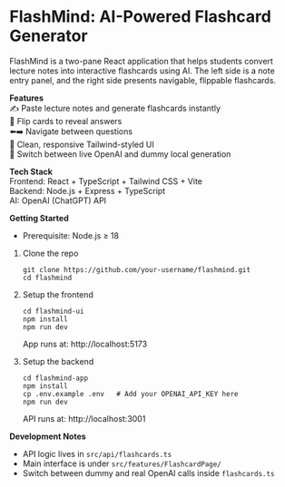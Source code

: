# FlashMind: AI-Powered Flashcard Generator

FlashMind is a two-pane React application that helps students convert lecture notes into interactive flashcards using AI. The left side is a note entry panel, and the right side presents navigable, flippable flashcards.

**Features**  
✍️ Paste lecture notes and generate flashcards instantly  
🔁 Flip cards to reveal answers  
⬅️➡️ Navigate between questions  
🎨 Clean, responsive Tailwind-styled UI  
🧪 Switch between live OpenAI and dummy local generation

**Tech Stack**  
Frontend: React + TypeScript + Tailwind CSS + Vite  
Backend: Node.js + Express + TypeScript  
AI: OpenAI (ChatGPT) API

**Getting Started**

- Prerequisite: Node.js ≥ 18

1. Clone the repo

       git clone https://github.com/your-username/flashmind.git
       cd flashmind

2. Setup the frontend

       cd flashmind-ui
       npm install
       npm run dev

   App runs at: http://localhost:5173

3. Setup the backend

       cd flashmind-app
       npm install
       cp .env.example .env   # Add your OPENAI_API_KEY here
       npm run dev

   API runs at: http://localhost:3001

**Development Notes**  
- API logic lives in `src/api/flashcards.ts`  
- Main interface is under `src/features/FlashcardPage/`  
- Switch between dummy and real OpenAI calls inside `flashcards.ts`
